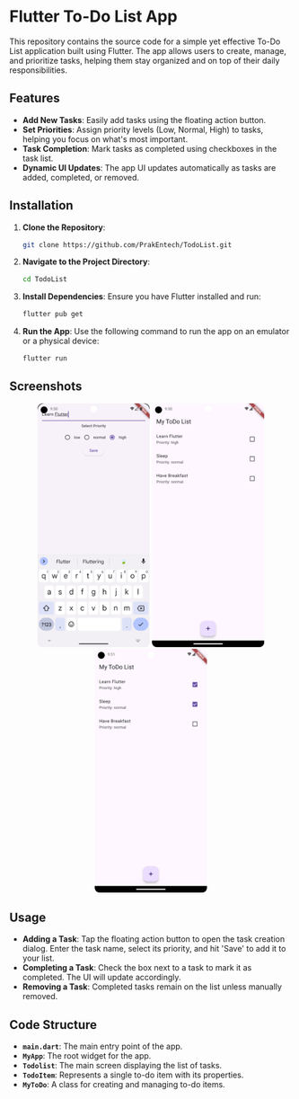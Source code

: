 # Flutter To-Do List App

This repository contains the source code for a simple yet effective To-Do List application built using Flutter. The app allows users to create, manage, and prioritize tasks, helping them stay organized and on top of their daily responsibilities.

## Features

- **Add New Tasks**: Easily add tasks using the floating action button.
- **Set Priorities**: Assign priority levels (Low, Normal, High) to tasks, helping you focus on what's most important.
- **Task Completion**: Mark tasks as completed using checkboxes in the task list.
- **Dynamic UI Updates**: The app UI updates automatically as tasks are added, completed, or removed.

## Installation

1. **Clone the Repository**:
   ```bash
   git clone https://github.com/PrakEntech/TodoList.git
   ```
   
2. **Navigate to the Project Directory**:
   ```bash
   cd TodoList
   ```

3. **Install Dependencies**:
   Ensure you have Flutter installed and run:
   ```bash
   flutter pub get
   ```

4. **Run the App**:
   Use the following command to run the app on an emulator or a physical device:
   ```bash
   flutter run
   ```

## Screenshots
<p align="center">
<img src="assets/screenshot1.png" width="200"/>
<img src="assets/screenshot2.png" width="200"/>
<img src="assets/screenshot3.png" width="200"/>
</p>

## Usage

- **Adding a Task**: Tap the floating action button to open the task creation dialog. Enter the task name, select its priority, and hit 'Save' to add it to your list.
- **Completing a Task**: Check the box next to a task to mark it as completed. The UI will update accordingly.
- **Removing a Task**: Completed tasks remain on the list unless manually removed.

## Code Structure

- **`main.dart`**: The main entry point of the app.
- **`MyApp`**: The root widget for the app.
- **`Todolist`**: The main screen displaying the list of tasks.
- **`TodoItem`**: Represents a single to-do item with its properties.
- **`MyToDo`**: A class for creating and managing to-do items.
